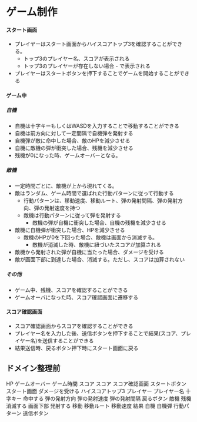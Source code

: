 # ゲーム制作

#### スタート画面
* プレイヤーはスタート画面からハイスコアトップ3を確認することができる。
  * トップ3のプレイヤー名、スコアが表示される
  * トップ3のプレイヤーが存在しない場合 - で表示される
* プレイヤーはスタートボタンを押下することでゲームを開始することができる

#### ゲーム中

##### 自機
* 自機は十字キーもしくはWASDを入力することで移動することができる
* 自機は前方向に対して一定間隔で自機弾を発射する
* 自機弾が敵に命中した場合、敵のHPを減少させる
* 自機に敵機の弾が衝突した場合、残機を減少させる
* 残機が0になった時、ゲームオーバーとなる。

##### 敵機
* 一定時間ごとに、敵機が上から現れてくる。
* 敵はランダム、ゲーム時間で選ばれた行動パターンに従って行動する
  * 行動パターンは、移動速度、移動ルート、弾の発射間隔、弾の発射方向、弾の発射速度を持つ
  * 敵機は行動パターンに従って弾を発射する
    * 敵機の弾が自機に衝突した場合、自機の残機を減少させる
* 敵機に自機弾が衝突した場合、HPを減少させる
  * 敵機のHPが0を下回った場合、敵機は画面から消滅する。
	* 敵機が消滅した時、敵機に紐づいたスコアが加算される
* 敵機から発射された弾が自機に当たった場合、ダメージを受ける
* 敵が画面下部に到達した場合、消滅する。ただし、スコアは加算されない


##### その他
* ゲーム中、残機、スコアを確認することができる
* ゲームオーバになった時、スコア確認画面に遷移する

#### スコア確認画面
* スコア確認画面からスコアを確認することができる
* プレイヤー名を入力した後、送信ボタンを押下することで結果(スコア、プレイヤー名)を送信することができる
* 結果送信時、戻るボタン押下時にスタート画面に戻る

## ドメイン整理前

HP
ゲームオーバー
ゲーム時間
スコア
スコア
スコア確認画面
スタートボタン
スタート画面
ダメージを受ける
ハイスコアトップ3
プレイヤー
プレイヤー名
十字キー
命中する
弾の発射方向
弾の発射速度
弾の発射間隔
戻るボタン
敵機
残機
消滅する
画面下部
発射する
移動
移動ルート
移動速度
結果
自機
自機弾
行動パターン
送信ボタン

